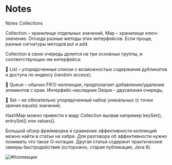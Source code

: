# Notes
Notes Collections

Collection – хранилище отдельных значений, Map – хранилище ключ-значение.
Отсюда разные методы этих интерфейсов. Если проще, разные сигнатуры методов put и add.

Collection в свою очередь делится на три основных группы, и соответствующих им интерфейса:

🔘 List – упорядоченные списки с возможностью содержания дубликатов и доступа по индексу (random access);

🔘 Queue – обычно FIFO-коллекции, предполагает добавление/удаление элементов с края.
Интерфейс-наследник Deque – двусвязная очередь;

🔘 Set – не обязательно упорядоченный набор уникальных (с точки зрения equals) значений;

HashMap можно привести к виду Collection вызвав например keySet(), entrySet() или values().

Большой обзор фреймворка и сравнение эффективности коллекций можно найти в статье на хабре. Для разговора об эффективности нужно понимать что такое О-нотация.
Другая статья содержит практические замеры быстродействия (осторожно, старая публикация, Java 6).

![#Коллекции](https://javastudy.ru/wp-content/uploads/2016/01/CollectionsHierarchy.png "Иерархия Коллекций")
